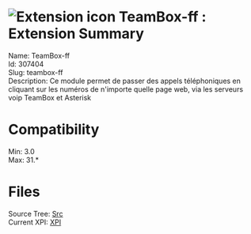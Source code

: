 # ![Extension icon](https://addons.thunderbird.net/user-media/addon_icons/307/307404-64.png?modified=1329391283) TeamBox-ff : Extension Summary

Name: TeamBox-ff  
Id: 307404  
Slug: teambox-ff  
Description: Ce module permet de passer des appels téléphoniques en cliquant sur les numéros de n'importe quelle page web, via les serveurs voip TeamBox et Asterisk
  

# Compatibility
Min: 3.0  
Max: 31.*  

# Files

Source Tree: [Src](C:/Dev/Thunderbird/ThunderKdB/xall/xOther/307404-teambox-ff/src)  
Current XPI: [XPI](C:/Dev/Thunderbird/ThunderKdB/xall/xOther/307404-teambox-ff/xpi)  



